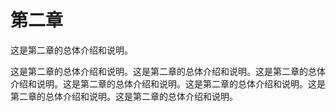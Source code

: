 # 第二章

这是第二章的总体介绍和说明。







这是第二章的总体介绍和说明。这是第二章的总体介绍和说明。这是第二章的总体介绍和说明。这是第二章的总体介绍和说明。这是第二章的总体介绍和说明。这是第二章的总体介绍和说明。这是第二章的总体介绍和说明。

